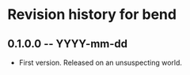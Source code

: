 # Revision history for bend

## 0.1.0.0 -- YYYY-mm-dd

* First version. Released on an unsuspecting world.
